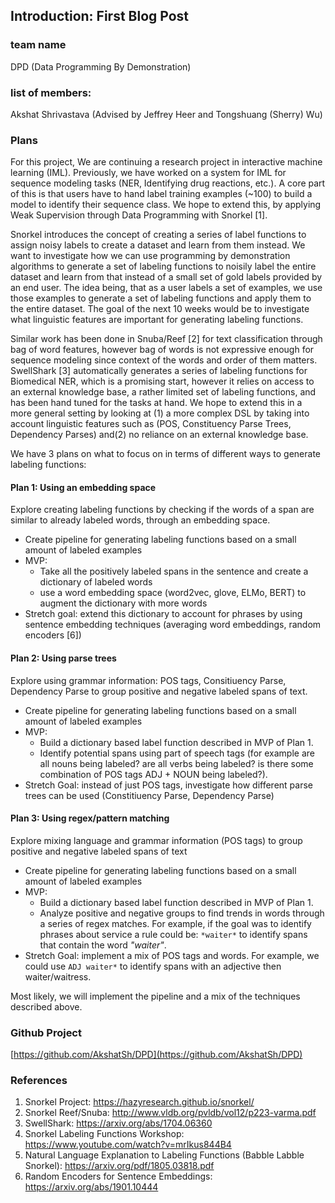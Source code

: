 ## Introduction: First Blog Post

### team name
DPD (Data Programming By Demonstration)

### list of members:
Akshat Shrivastava (Advised by Jeffrey Heer and Tongshuang (Sherry) Wu)

### Plans

For this project, We are continuing a research project in interactive machine learning (IML). Previously, we have worked on a system for IML for sequence modeling tasks (NER, Identifying drug reactions, etc.). A core part of this is that users have to hand label training examples (~100) to build a model to identify their sequence class. We hope to extend this, by applying Weak Supervision through Data Programming with Snorkel [1].

Snorkel introduces the concept of creating a series of label functions to assign noisy labels to create a dataset and learn from them instead. We want to investigate how we can use programming by demonstration algorithms to generate a set of labeling functions to noisily label the entire dataset and learn from that instead of a small set of gold labels provided by an end user. The idea being, that as a user labels a set of examples, we use those examples to generate a set of labeling functions and apply them to the entire dataset. The goal of the next 10 weeks would be to investigate what linguistic features are important for generating labeling functions.

Similar work has been done in Snuba/Reef [2] for text classification through bag of word features, however bag of words is not expressive enough for sequence modeling since context of the words and order of them matters. SwellShark [3] automatically generates a series of labeling functions for Biomedical NER, which is a promising start, however it relies on access to an external knowledge base, a rather limited set of labeling functions, and has been hand tuned for the tasks at hand. We hope to extend this in a more general setting by looking at (1) a more complex DSL by taking into account linguistic features such as (POS, Constituency Parse Trees, Dependency Parses) and(2) no reliance on an external knowledge base.

We have 3 plans on what to focus on in terms of different ways to generate labeling functions:

#### Plan 1: Using an embedding space

Explore creating labeling functions by checking if the words of a span are similar to already labeled words, through an embedding space.

- Create pipeline for generating labeling functions based on a small amount of labeled examples
- MVP:
    - Take all the positively labeled spans in the sentence and create a dictionary of labeled words
    - use a word embedding space (word2vec, glove, ELMo, BERT) to augment the dictionary with more words
- Stretch goal: extend this dictionary to account for phrases by using sentence embedding techniques (averaging word embeddings, random encoders [6])

#### Plan 2: Using parse trees

Explore using grammar information: POS tags, Consitiuency Parse, Dependency Parse to group positive and negative labeled spans of text.

- Create pipeline for generating labeling functions based on a small amount of labeled examples
- MVP:
    - Build a dictionary based label function described in MVP of Plan 1.
    - Identify potential spans using part of speech tags (for example are all nouns being labeled? are all verbs being labeled? is there some combination of POS tags ADJ + NOUN being labeled?).
- Stretch Goal: instead of just POS tags, investigate how different parse trees can be used (Constitiuency Parse, Dependency Parse)

#### Plan 3: Using regex/pattern matching

Explore mixing language and grammar information (POS tags) to group positive and negative labeled spans of text

- Create pipeline for generating labeling functions based on a small amount of labeled examples
- MVP:
    - Build a dictionary based label function described in MVP of Plan 1.
    - Analyze positive and negative groups to find trends in words through a series of regex matches. For example, if the goal was to identify phrases about service a rule could be: `*waiter*` to identify spans that contain the word *"waiter"*.
- Stretch Goal: implement a mix of POS tags and words. For example, we could use `ADJ waiter*` to identify spans with an adjective then waiter/waitress.

Most likely, we will implement the pipeline and a mix of the techniques described above.


### Github Project

[https://github.com/AkshatSh/DPD](https://github.com/AkshatSh/DPD)

### References
1. Snorkel Project: https://hazyresearch.github.io/snorkel/
2. Snorkel Reef/Snuba: http://www.vldb.org/pvldb/vol12/p223-varma.pdf
3. SwellShark: https://arxiv.org/abs/1704.06360
4. Snorkel Labeling Functions Workshop: https://www.youtube.com/watch?v=mrIkus844B4
5. Natural Language Explanation to Labeling Functions (Babble Labble Snorkel): https://arxiv.org/pdf/1805.03818.pdf
6. Random Encoders for Sentence Embeddings: https://arxiv.org/abs/1901.10444
